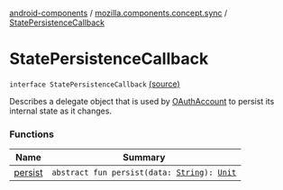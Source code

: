 [android-components](../../index.md) / [mozilla.components.concept.sync](../index.md) / [StatePersistenceCallback](./index.md)

# StatePersistenceCallback

`interface StatePersistenceCallback` [(source)](https://github.com/mozilla-mobile/android-components/blob/master/components/concept/sync/src/main/java/mozilla/components/concept/sync/OAuthAccount.kt#L46)

Describes a delegate object that is used by [OAuthAccount](../-o-auth-account/index.md) to persist its internal state as it changes.

### Functions

| Name | Summary |
|---|---|
| [persist](persist.md) | `abstract fun persist(data: `[`String`](https://kotlinlang.org/api/latest/jvm/stdlib/kotlin/-string/index.html)`): `[`Unit`](https://kotlinlang.org/api/latest/jvm/stdlib/kotlin/-unit/index.html) |
